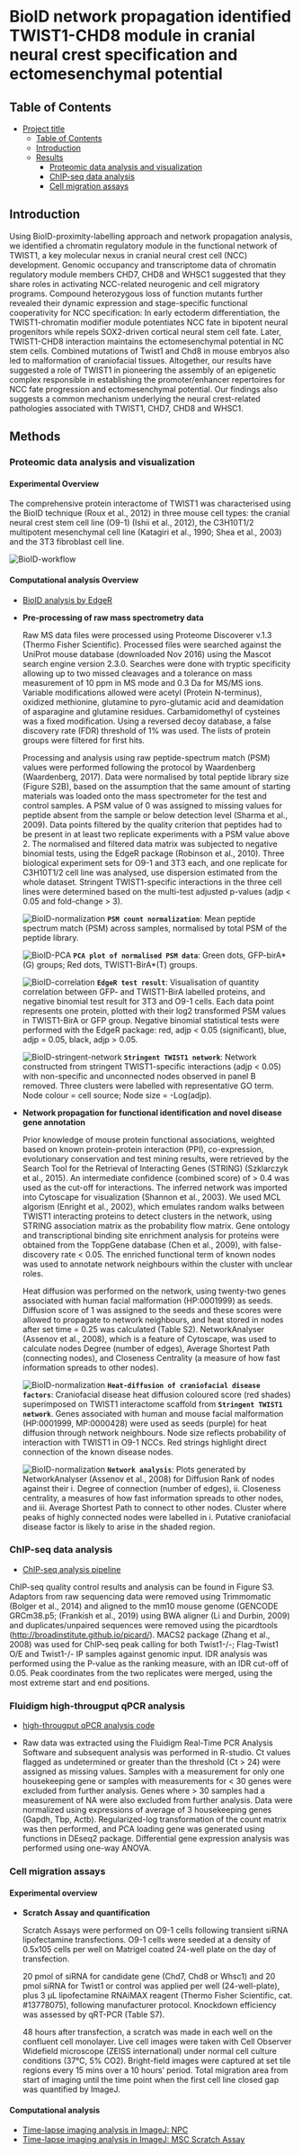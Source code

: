 # BioID network propagation identified TWIST1-CHD8 module in cranial neural crest specification and ectomesenchymal potential

## Table of Contents

- [Project title](#BioID-network-propagation-identified-TWIST1-CHD8-module)
  - [Table of Contents](#table-of-contents)
  - [Introduction](#introduction)
  - [Results](#results)
    - [Proteomic data analysis and visualization](#proteomic-data-analysis-and-visualization)
    - [ChIP-seq data analysis](#chIP-seq-data-analysis)
    - [Cell migration assays](#cell-migration-assays)

## Introduction

Using BioID-proximity-labelling approach and network propagation analysis, we identified a chromatin regulatory module in the functional network of TWIST1, a key molecular nexus in cranial neural crest cell (NCC) development. Genomic occupancy and transcriptome data of chromatin regulatory module members CHD7, CHD8 and WHSC1 suggested that they share roles in activating NCC-related neurogenic and cell migratory programs. Compound heterozygous loss of function mutants further revealed their dynamic expression and stage-specific functional cooperativity for NCC specification: In early ectoderm differentiation, the TWIST1-chromatin modifier module potentiates NCC fate in bipotent neural progenitors while repels SOX2-driven cortical neural stem cell fate. Later, TWIST1-CHD8 interaction maintains the ectomesenchymal potential in NC stem cells. Combined mutations of Twist1 and Chd8 in mouse embryos also led to malformation of craniofacial tissues. Altogether, our results have suggested a role of TWIST1 in pioneering the assembly of an epigenetic complex responsible in establishing the promoter/enhancer repertoires for NCC fate progression and ectomesenchymal potential. Our findings also suggests a common mechanism underlying the neural crest-related pathologies associated with TWIST1, CHD7, CHD8 and WHSC1.

## Methods

### Proteomic data analysis and visualization
#### Experimental Overview

The comprehensive protein interactome of TWIST1 was characterised using the BioID technique (Roux et al., 2012) in three mouse cell types: the cranial neural crest stem cell line (O9-1) (Ishii et al., 2012), the C3H10T1/2 multipotent mesenchymal cell line (Katagiri et al., 1990; Shea et al., 2003) and the 3T3 fibroblast cell line. 

![BioID-workflow](figures/BioID_workflow.png)

#### Computational analysis Overview


 * [BioID analysis by EdgeR](https://github.com/ifanirene1/BioID/blob/master/Merged_bioID_Reanalysis.R) 
    
 * __Pre-processing of raw mass spectrometry data__
    
    Raw MS data files were processed using Proteome Discoverer v.1.3 (Thermo Fisher Scientific). Processed files were searched against the UniProt mouse database (downloaded Nov 2016) using the Mascot search engine version 2.3.0. Searches were done with tryptic specificity allowing up to two missed cleavages and a tolerance on mass measurement of 10 ppm in MS mode and 0.3 Da for MS/MS ions. Variable modifications allowed were acetyl (Protein N-terminus), oxidized methionine, glutamine to pyro-glutamic acid and deamidation of asparagine and glutamine residues. Carbamidomethyl of cysteines was a fixed modification. Using a reversed decoy database, a false discovery rate (FDR) threshold of 1% was used. The lists of protein groups were filtered for first hits.
    
    Processing and analysis using raw peptide-spectrum match (PSM) values were performed following the protocol by Waardenberg (Waardenberg, 2017). Data were normalised by total peptide library size (Figure S2B), based on the assumption that the same amount of starting materials was loaded onto the mass spectrometer for the test and control samples. A PSM value of 0 was assigned to missing values for peptide absent from the sample or below detection level (Sharma et al., 2009). Data points filtered by the quality criterion that peptides had to be present in at least two replicate experiments with a PSM value above 2. The normalised and filtered data matrix was subjected to negative binomial tests, using the EdgeR package (Robinson et al., 2010). Three biological experiment sets for O9-1 and 3T3 each, and one replicate for C3H10T1/2 cell line was analysed, use dispersion estimated from the whole dataset. Stringent TWIST1-specific interactions in the three cell lines were determined based on the multi-test adjusted p-values (adjp < 0.05 and fold-change > 3).
    
    ![BioID-normalization](figures/BioID_libraries.png)
    __`PSM count normalization`__: Mean peptide spectrum match (PSM) across samples, normalised by total PSM of the peptide library.
    
    ![BioID-PCA](figures/BioID_PCA.png)
    __`PCA plot of normalised PSM data`__: Green dots, GFP-birA* (G) groups; Red dots, TWIST1-BirA*(T) groups.
    
    ![BioID-correlation](figures/EdgeR_correlation.png)
    __`EdgeR test result`__: Visualisation of quantity correlation between GFP- and TWIST1-BirA labelled proteins, and negative binomial test result for 3T3 and O9-1 cells. Each data point represents one protein, plotted with their log2 transformed PSM values in TWIST1-BirA or GFP group. Negative binomial statistical tests were performed with the EdgeR package: red, adjp < 0.05 (significant), blue, adjp = 0.05, black, adjp > 0.05.

    ![BioID-stringent-network](figures/stringent_network.png)
    __`Stringent TWIST1 network`__: Network constructed from stringent TWIST1-specific interactions (adjp < 0.05) with non-specific and unconnected nodes observed in panel B removed. Three clusters were labelled with representative GO term. Node colour = cell source; Node size = -Log(adjp). 
    
* __Network propagation for functional identification and novel disease gene annotation__
    
    Prior knowledge of mouse protein functional associations, weighted based on known protein-protein interaction (PPI), co-expression, evolutionary conservation and test mining results, were retrieved by the Search Tool for the Retrieval of Interacting Genes (STRING) (Szklarczyk et al., 2015). An intermediate confidence (combined score) of > 0.4 was used as the cut-off for interactions. The inferred network was imported into Cytoscape for visualization (Shannon et al., 2003). We used MCL algorism (Enright et al., 2002), which emulates random walks between TWIST1 interacting proteins to detect clusters in the network, using STRING association matrix as the probability flow matrix. Gene ontology and transcriptional binding site enrichment analysis for proteins were obtained from the ToppGene database (Chen et al., 2009), with false-discovery rate < 0.05. The enriched functional term of known nodes was used to annotate network neighbours within the cluster with unclear roles. 
    
    Heat diffusion was performed on the network, using twenty-two genes associated with human facial malformation (HP:0001999) as seeds. Diffusion score of 1 was assigned to the seeds and these scores were allowed to propagate to network neighbours, and heat stored in nodes after set time = 0.25 was calculated (Table S2). NetworkAnalyser (Assenov et al., 2008), which is a feature of Cytoscape, was used to calculate nodes Degree (number of edges), Average Shortest Path (connecting nodes), and Closeness Centrality (a measure of how fast information spreads to other nodes).
    
    ![BioID-normalization](figures/Heat-diffusion.png)
    __`Heat-diffusion of craniofacial disease factors`__: Craniofacial disease heat diffusion coloured score (red shades) superimposed on TWIST1 interactome scaffold from __`Stringent TWIST1 network`__. Genes associated with human and mouse facial malformation (HP:0001999, MP:0000428) were used as seeds (purple) for heat diffusion through network neighbours. Node size reflects probability of interaction with TWIST1 in O9-1 NCCs. Red strings highlight direct connection of the known disease nodes.
    
    ![BioID-normalization](figures/degree.png)
    __`Network analysis`__: Plots generated by NetworkAnalyser (Assenov et al., 2008) for Diffusion Rank of nodes against their i. Degree of connection (number of edges), ii. Closeness centrality, a measures of how fast information spreads to other nodes, and iii. Average Shortest Path to connect to other nodes. Cluster where peaks of highly connected nodes were labelled in i. Putative craniofacial disease factor is likely to arise in the shaded region.

### ChIP-seq data analysis

* [ChIP-seq analysis pipeline](https://github.com/ifanirene1/BioID/blob/master/Grimes_ChIP-seq_IF.sh) 

ChIP-seq quality control results and analysis can be found in Figure S3. Adaptors from raw sequencing data were removed using Trimmomatic (Bolger et al., 2014) and aligned to the mm10 mouse genome (GENCODE GRCm38.p5; (Frankish et al., 2019) using BWA aligner (Li and Durbin, 2009) and duplicates/unpaired sequences were removed using the picardtools (http://broadinstitute.github.io/picard/). MACS2 package (Zhang et al., 2008) was used for ChIP-seq peak calling for both Twist1-/-; Flag-Twist1 O/E and Twist1-/- IP samples against genomic input. IDR analysis was performed using the P-value as the ranking measure, with an IDR cut-off of 0.05. Peak coordinates from the two replicates were merged, using the most extreme start and end positions.

### Fluidigm high-througput qPCR analysis

* [high-througput qPCR analysis code](https://github.com/ifanirene1/BioID/blob/master/Biomark_TWIST_NPC_IF.R) 

* Raw data was extracted using the Fluidigm Real-Time PCR Analysis Software and subsequent analysis was performed in R-studio. Ct values flagged as undetermined or greater than the threshold (Ct > 24) were assigned as missing values. Samples with a measurement for only one housekeeping gene or samples with measurements for < 30 genes were excluded from further analysis. Genes where > 30 samples had a measurement of NA were also excluded from further analysis. Data were normalized using expressions of average of 3 housekeeping genes (Gapdh, Tbp, Actb). Regularized-log transformation of the count matrix was then performed, and PCA loading gene was generated using functions in DEseq2 package. Differential gene expression analysis was performed using one-way ANOVA. 

### Cell migration assays

#### Experimental overview

* __Scratch Assay and quantification__

    Scratch Assays were performed on O9-1 cells following transient siRNA lipofectamine transfections. O9-1 cells were seeded at a density of 0.5x105 cells per well on Matrigel coated 24-well plate on the day of transfection.

    20 pmol of siRNA for candidate gene (Chd7, Chd8 or Whsc1) and 20 pmol siRNA for Twist1 or control was applied per well (24-well-plate), plus 3 μL lipofectamine RNAiMAX reagent (Thermo Fisher Scientific, cat. #13778075), following manufacturer protocol. Knockdown efficiency was assessed by qRT-PCR (Table S7).

    48 hours after transfection, a scratch was made in each well on the confluent cell monolayer. Live cell images were taken with Cell Observer Widefield microscope (ZEISS international) under normal cell culture conditions (37°C, 5% CO2). Bright-field images were captured at set tile regions every 15 mins over a 10 hours’ period. Total migration area from start of imaging until the time point when the first cell line closed gap was quantified by ImageJ.

#### Computational analysis
    
* [Time-lapse imaging analysis in ImageJ: NPC](https://github.com/ifanirene1/BioID/blob/master/NPC_migration_ImageJ_analysis.ijm) 
* [Time-lapse imaging analysis in ImageJ: MSC Scratch Assay](https://github.com/ifanirene1/BioID/blob/master/ScratchAssay_sensitive_ImageJ_analysis.ijm) 